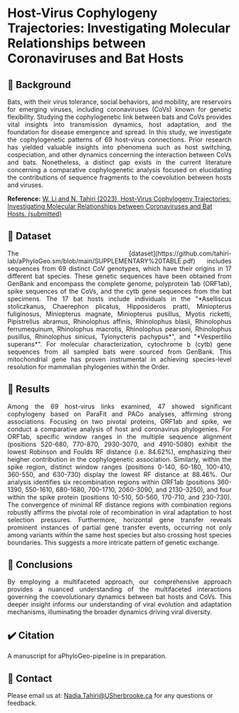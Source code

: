 # Host-Virus Cophylogeny Trajectories: Investigating Molecular Relationships between Coronaviruses and Bat Hosts

## :memo: Background
<p align="justify">Bats, with their virus tolerance, social behaviors, and mobility, are reservoirs for emerging viruses, including coronaviruses (CoVs) known for genetic flexibility. Studying the cophylogenetic link between bats and CoVs provides vital insights into transmission dynamics, host adaptation, and the foundation for disease emergence and spread. In this study, we investigate the cophylogenetic patterns of 69 host-virus connections.
Prior research has yielded valuable insights into phenomena such as host switching, cospeciation, and other dynamics concerning the interaction between CoVs and bats. Nonetheless, a distinct gap exists in the current literature concerning a comparative cophylogenetic analysis focused on elucidating the contributions of sequence fragments to the coevolution between hosts and viruses.</p>


**Reference:** [W. Li and N. Tahiri (2023), Host-Virus Cophylogeny Trajectories: Investigating Molecular Relationships between Coronaviruses and Bat Hosts.
(submitted)](https://www.researchsquare.com/article/rs-3362308/v1)


## :open_file_folder: Dataset
<p align="justify">
The [dataset](https://github.com/tahiri-lab/aPhyloGeo.sm/blob/main/SUPPLEMENTARY%20TABLE.pdf) includes sequences from 69 distinct CoV genotypes, which have their origins in 17 different bat species. These genetic sequences have
been obtained from GenBank and encompass the complete genome, polyprotein 1ab (ORF1ab), spike sequences of the CoVs, and the cytb gene sequences from the bat
specimens.
The 17 bat hosts include individuals in the "*Aselliscus stoliczkanus, Chaerephon plicatus, Hipposideros pratti, Miniopterus fuliginosus, Miniopterus magnate, Miniopterus pusillus, Myotis ricketti, Pipistrellus abramus, Rhinolophus affinis, Rhinolophus blasii, Rhinolophus ferrumequinum, Rhinolophus macrotis, Rhinolophus pearsoni, Rhinolophus pusillus, Rhinolophus sinicus, Tylonycteris pachypus*", and "*Vespertilio superans*". For molecular characterization, cytochrome b (cytb) gene sequences from all sampled bats were sourced from GenBank. This mitochondrial gene has proven instrumental in achieving species-level resolution for mammalian phylogenies within the Order.
</p>

## :pushpin: Results
<p align="justify">Among the 69 host-virus links examined, 47 showed significant cophylogeny based on ParaFit and PACo analyses, affirming strong associations. Focusing on two pivotal proteins, ORF1ab and spike, we conduct a comparative analysis of host and coronavirus phylogenies. 
For ORF1ab, specific window ranges in the multiple sequence alignment (positions 520-680, 770-870, 2930-3070, and 4910-5080) exhibit the lowest Robinson and Foulds RF distance (i.e. 84.62%), emphasizing their heigher contribution in the cophylogenetic association. Similarly, within the spike region, distinct window ranges (positions 0-140, 60-180, 100-410, 360-550, and 630-730) display the lowest RF distance at 88.46%.
Our analysis identifies six recombination regions within ORF1ab (positions 360-1390, 550-1610, 680-1680, 700-1710, 2060-3090, and 2130-3250), and four within the spike protein (positions 10-510, 50-560, 170-710, and 230-730). The convergence of minimal RF distance regions with combination regions robustly affirms the pivotal role of recombination in viral adaptation to host selection pressures.
Furthermore, horizontal gene transfer reveals prominent instances of partial gene transfer events, occurring not only among variants within the same host species but also crossing host species boundaries. This suggests a more intricate pattern of genetic exchange.</p>

## :dart: Conclusions
<p align="justify">
By employing a multifaceted approach, our comprehensive approach provides a nuanced understanding of the multifaceted interactions governing the coevolutionary dynamics between bat hosts and CoVs. This deeper insight informs our understanding of viral evolution and adaptation mechanisms, illuminating the broader dynamics driving viral diversity.
</p>

## ✔️ Citation
A manuscript for aPhyloGeo-pipeline is in preparation.

## 📧 Contact
Please email us at: <Nadia.Tahiri@USherbrooke.ca> for any questions or feedback.
